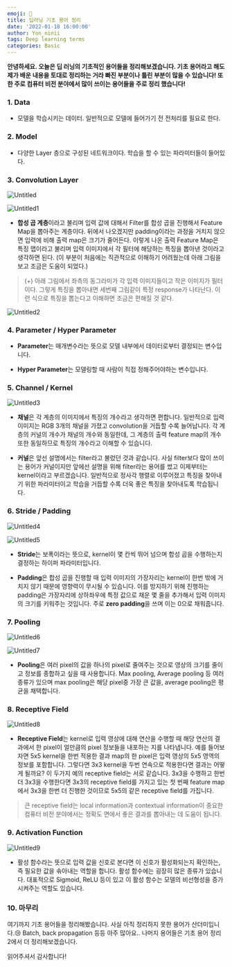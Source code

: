 ```yaml
---
emoji: 🎼
title: 딥러닝 기초 용어 정리
date: '2022-01-18 16:00:00'
author: Yon_ninii
tags: Deep learning terms
categories: Basic
---
```


**안녕하세요. 오늘은 딥 러닝의 기초적인 용어들을 정리해보겠습니다. 기초 용어라고 해도 제가 배운 내용을 토대로 정리하는 거라 빠진 부분이나 틀린 부분이 많을 수 있습니다! 또한 주로 컴퓨터 비전 분야에서 많이 쓰이는 용어들을 주로 정리 했습니다!**

### 1. Data

- 모델을 학습시키는 데이터. 일반적으로 모델에 들어가기 전 전처리를 필요로 한다.



### 2. Model

- 다양한 Layer 층으로 구성된 네트워크이다. 학습을 할 수 있는 파라미터들이 들어있다.



### 3. Convolution Layer

![Untitled](Untitled.png)

![Untitled1](Untitled1.png)

- **합성 곱 계층**이라고 불리며 입력 값에 대해서 Filter를 합성 곱을 진행해서 Feature Map을 뽑아주는 계층이다. 뒤에서 나오겠지만 padding이라는 과정을 거치지 않으면 입력에 비해 출력 map은 크기가 줄어든다. 이렇게 나온 출력 Feature Map은 특징 맵이라고 불리며 입력 이미지에서 각 필터에 해당하는 특징을 뽑아낸 것이라고 생각하면 된다. (이 부분이 처음에는 직관적으로 이해하기 어려웠는데 아래 그림을 보고 조금은 도움이 되었다.)

> (+) 아래 그림에서 좌측의 동그라미가 각 입력 이미지들이고 작은 이미지가 필터이다. 그렇게 특징을 뽑아내면 세번째 그림같이 특정 response가 나타난다. 이런 식으로 특징을 뽑는다고 이해하면 조금은 편해질 것 같다.

![Untitled2](Untitled2.png)



### 4. Parameter / Hyper Parameter

- **Parameter**는 매개변수라는 뜻으로 모델 내부에서 데이터로부터 결정되는 변수입니다.

- **Hyper Parameter**는 모델링할 때 사람이 직접 정해주어야하는 변수입니다.



### 5. Channel / Kernel

![Untitled3](Untitled3.png)

- **채널**은 각 계층의 이미지에서 특징의 개수라고 생각하면 편합니다. 일반적으로 입력 이미지는 RGB 3개의 채널을 가졌고 convolution을 거듭할 수록 늘어납니다. 각 계층의 커널의 개수가 채널의 개수와 동일한데, 그 계층의 출력 feature map의 개수 또한 동일하므로 특징의 개수라고 이해할 수 있습니다.

- **커널**은 앞선 설명에서는 filter라고 불렀던 것과 같습니다. 사실 filter보다 많이 쓰이는 용어가 커널이지만 앞에선 설명을 위해 filter라는 용어를 썼고 이제부터는 kernel이라고 부르겠습니다. 일반적으로 정사각 행렬로 이루어졌고 특징을 찾아내기 위한 파라미터이고 학습을 거듭할 수록 더욱 좋은 특징을 찾아내도록 학습됩니다.



### 6. Stride / Padding

![Untitled4](Untitled4.png)

![Untitled5](Untitled5.png)

- **Stride**는 보폭이라는 뜻으로, kernel이 몇 칸씩 뛰어 넘으며 합성 곱을 수행하는지 결정하는 하이퍼 파라미터입니다.

- **Padding**은 합성 곱을 진행할 때 입력 이미지의 가장자리는 kernel이 한번 밖에 거치지 않기 때문에 영향력이 무시될 수 있습니다. 이를 방지하기 위해 진행하는 padding은 가장자리에 상하좌우에 특정 값으로 채운 몇 줄을 추가해서 입력 이미지의 크기를 키워주는 것입니다. 주로 **zero padding**을 쓰며 이는 0으로 채워줍니다.



### 7. Pooling

![Untitled6](Untitled6.png)

![Untitled7](Untitled7.png)

- **Pooling**은 여러 pixel의 값을 하나의 pixel로 줄여주는 것으로 영상의 크기를 줄이고 정보를 종합하고 싶을 때 사용합니다. Max pooling, Average pooling 등 여러 종류가 있으며 max pooling은 해당 pixel중 가장 큰 값을, average pooling은 평균을 채택합니다.



### 8. Receptive Field

![Untitled8](Untitled8.png)

- **Receptive Field**는 kernel로 입력 영상에 대해 연산을 수행할 때 해당 연산의 결과에서 한 pixel이 얼만큼의 pixel 정보들을 내포하는 지를 나타냅니다. 예를 들어보자면 5x5 kernel을 한번 적용한 결과 map의 한 pixel은 입력 영상의 5x5 영역의 정보를 포함합니다. 그렇다면 3x3 kernel을 두번 연속으로 적용한다면 결과는 어떻게 될까요? 이 두가지 예의 receptive field는 서로 같습니다. 3x3을 수행하고 한번 더 3x3을 수행한다면 3x3의 receptive field를 가지고 있는 첫 번째 feature map에서 3x3을 한번 더 진행한 것이므로 5x5의 같은 receptive field를 가집니다.

> 큰 receptive field는 local information과 contextual information이 중요한 컴퓨터 비전 분야에서는 정확도 면에서 좋은 결과를 뽑아내는 데 도움이 됩니다.



### 9. Activation Function

![Untitled9](Untitled9.png)

- 활성 함수라는 뜻으로 입력 값을 신호로 본다면 이 신호가 활성화되는지 확인하는, 즉 필요한 값을 솎아내는 역할을 합니다. 활성 함수에는 굉장히 많은 종류가 있습니다. 대표적으로 Sigmoid, ReLU 등이 있고 이 활성 함수는 모델의 비선형성을 증가 시켜주는 역할도 있습니다.










### 10. 마무리

여기까지 기초 용어들을 정리해봤습니다. 사실 아직 정리하지 못한 용어가 산더미입니다.😢 Batch, back propagation 등등 아주 많아요.. 나머지 용어들은 기초 용어 정리 2에서 더 정리해보겠습니다.

읽어주셔서 감사합니다!

```toc

```
